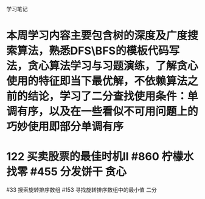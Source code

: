 学习笔记

# 本周学习内容主要包含树的深度及广度搜索算法，熟悉DFS\BFS的模板代码写法，贪心算法学习与习题演练，了解贪心使用的特征即当下最优解，不依赖算法之前的结论，学习了二分查找使用条件：单调有序，以及在一些看似不可用问题上的巧妙使用即部分单调有序

# 122 买卖股票的最佳时机II #860 柠檬水找零 #455 分发饼干 贪心

#33 搜索旋转排序数组 	#153 寻找旋转排序数组中的最小值 二分